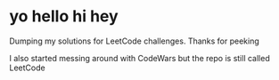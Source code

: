 # yo hello hi hey

Dumping my solutions for LeetCode challenges. Thanks for peeking

I also started messing around with CodeWars but the repo is still called LeetCode
